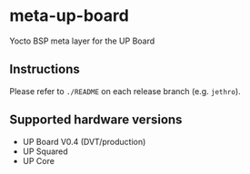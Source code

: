 # meta-up-board
Yocto BSP meta layer for the UP Board

## Instructions
Please refer to `./README` on each release branch (e.g. `jethro`).

## Supported hardware versions
* UP Board V0.4 (DVT/production)
* UP Squared
* UP Core
